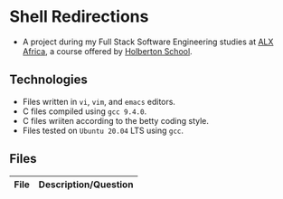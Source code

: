 # Shell Redirections

- A project during my Full Stack Software Engineering studies at [ALX Africa](https://www.alxafrica.com/software-engineering-2022/), a course offered by [Holberton School](https://www.holbertonschool.com/). 

## Technologies 

- Files written in ```vi```, ```vim```, and ```emacs``` editors. 
- C files compiled using ```gcc 9.4.0```.
- C files wriiten according to the betty coding style.
- Files tested on ```Ubuntu 20.04``` LTS using ```gcc```.

## Files

| File  | Description/Question |
| ---  | --- |
